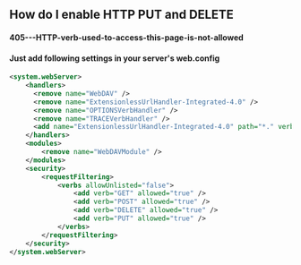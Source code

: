 ## How do I enable HTTP PUT and DELETE
#### 405---HTTP-verb-used-to-access-this-page-is-not-allowed

#### Just add following settings in your server's web.config

```xml
<system.webServer>
    <handlers>
      <remove name="WebDAV" />
      <remove name="ExtensionlessUrlHandler-Integrated-4.0" />
      <remove name="OPTIONSVerbHandler" />
      <remove name="TRACEVerbHandler" />
      <add name="ExtensionlessUrlHandler-Integrated-4.0" path="*." verb="*" type="System.Web.Handlers.TransferRequestHandler" preCondition="integratedMode,runtimeVersionv4.0" />
    </handlers>
    <modules>
        <remove name="WebDAVModule" />
    </modules>
    <security>
        <requestFiltering>
            <verbs allowUnlisted="false">
                <add verb="GET" allowed="true" />
                <add verb="POST" allowed="true" />
                <add verb="DELETE" allowed="true" />
                <add verb="PUT" allowed="true" />
            </verbs>
        </requestFiltering>
    </security>
</system.webServer>
```


